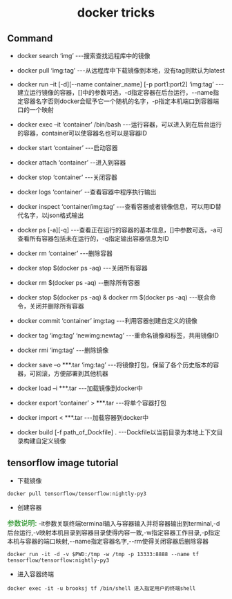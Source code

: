 <center><h1>docker tricks</h1></center>

## Command

* docker search ‘img’  ---搜索查找远程库中的镜像

*  docker pull ‘img:tag’   ---从远程库中下载镜像到本地，没有tag则默认为latest

* docker run –it [-d][--name container_name] [-p port1:port2] ‘img:tag’    ---建立运行镜像的容器，[]中的参数可选，-d指定容器在后台运行，--name指定容器名字否则docker会赋予它一个随机的名字，-p指定本机端口到容器端口的一个映射

* docker exec –it ‘container’ /bin/bash   ---运行容器，可以进入到在后台运行的容器，container可以使容器名也可以是容器ID

* docker start ‘container’  ---启动容器

* docker attach ‘container’  --进入到容器

* docker stop ‘container’  ---关闭容器

* docker logs ‘container’  --查看容器中程序执行输出

* docker inspect ‘container/img:tag’  ---查看容器或者镜像信息，可以用ID替代名字，以json格式输出

* docker ps [-a][-q]  ---查看正在运行的容器的基本信息，[]中参数可选，-a可查看所有容器包括未在运行的，-q指定输出容器信息为ID

* docker rm ‘container’  ---删除容器

* docker stop $(docker ps -aq)  ---关闭所有容器

* docker rm $(docker ps -aq)  --删除所有容器

* docker stop \$(docker ps -aq) & docker rm \$(docker ps -aq)  ---联合命令，关闭并删除所有容器

* docker commit ‘container’ img:tag  ---利用容器创建自定义的镜像

* docker tag ‘img:tag’ ‘newimg:newtag’  ---重命名镜像和标签，共用镜像ID

* docker rmi ‘img:tag’   ---删除镜像

* docker save –o ***.tar ‘img:tag’  ---将镜像打包，保留了各个历史版本的容器，可回滚，方便部署到其他机器

* docker load –i ***.tar  ---加载镜像到docker中

* docker export ‘container’ > ***.tar  ---将单个容器打包

* docker import < ***.tar   ---加载容器到docker中

* docker build [-f path_of_Dockfile] .  ---Dockfile以当前目录为本地上下文目录构建自定义镜像



## tensorflow image tutorial

* 下载镜像

```shell
docker pull tensorflow/tensorflow:nightly-py3
```

* 创建容器

<font color='green' size=3>参数说明:</font> -it参数关联终端terminal输入与容器输入并将容器输出到terminal,-d后台运行,-v映射本机目录到容器目录使得内容一致,-w指定容器工作目录,-p指定本机与容器的端口映射,--name指定容器名字,--rm使得关闭容器后删除容器

```shell
docker run -it -d -v $PWD:/tmp -w /tmp -p 13333:8888 --name tf tensorflow/tensorflow:nightly-py3  
```

* 进入容器终端

```
docker exec -it -u brooksj tf /bin/shell 进入指定用户的终端shell
```



